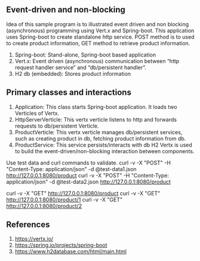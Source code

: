 ## Event-driven and non-blocking
Idea of this sample program is to illustrated event driven and non blocking (asynchronous) programming using Vert.x and Spring-boot. 
This application uses Spring-boot to create standalone http service. 
POST method is to used to create product information, GET method to retrieve product information.

1.  Spring-boot: 	Stand-alone, Spring-boot based application
2.  Vert.x: 	Event driven (asynchronous) communication between “http request handler service” and “db/persistent handler”.
3.  H2 db (embedded): Stores product information

## Primary classes and interactions
1.	Application: This class starts Spring-boot application. It loads two Verticles of Vertx.
2.	HttpServerVerticle: This vertx verticle listens to http and forwards requests to db/persistent Verticle.
3.	ProductVerticle: This vertx verticle manages db/persistent services, such as creating product in db, fetching product information from db.
4.	ProductService: This service persists/interacts with db H2
Vertx is used to build the event-driven/non-blocking interaction between components.

Use test data and curl commands to validate.
  curl -v -X "POST" -H "Content-Type: application/json" -d @test-data1.json  http://127.0.0.1:8080/product
  curl -v -X "POST" -H "Content-Type: application/json" -d @test-data2.json  http://127.0.0.1:8080/product
  
  curl -v -X "GET"  http://127.0.0.1:8080/product
  curl -v -X "GET"  http://127.0.0.1:8080/product/1
  curl -v -X "GET"  http://127.0.0.1:8080/product/2

## References
1.  https://vertx.io/
2.  https://spring.io/projects/spring-boot
3.  https://www.h2database.com/html/main.html
